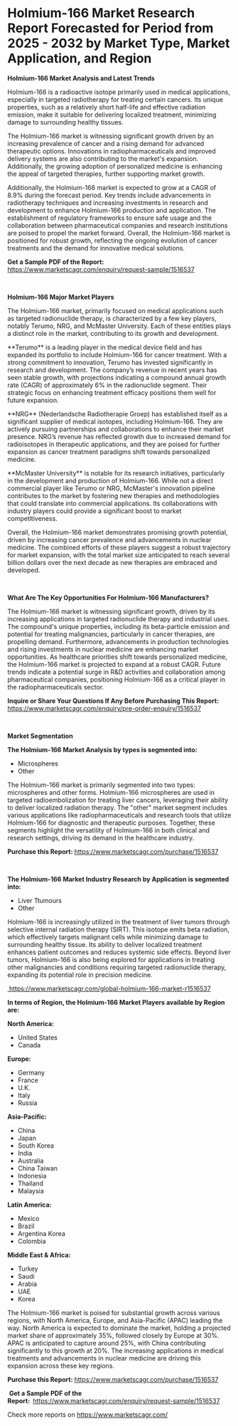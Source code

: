 <p><h1>Holmium-166 Market Research Report Forecasted for Period from 2025 -  2032 by Market Type, Market Application, and Region</h1></p><p><strong>Holmium-166 Market Analysis and Latest Trends</strong></p>
<p><p>Holmium-166 is a radioactive isotope primarily used in medical applications, especially in targeted radiotherapy for treating certain cancers. Its unique properties, such as a relatively short half-life and effective radiation emission, make it suitable for delivering localized treatment, minimizing damage to surrounding healthy tissues. </p><p>The Holmium-166 market is witnessing significant growth driven by an increasing prevalence of cancer and a rising demand for advanced therapeutic options. Innovations in radiopharmaceuticals and improved delivery systems are also contributing to the market's expansion. Additionally, the growing adoption of personalized medicine is enhancing the appeal of targeted therapies, further supporting market growth. </p><p>Additionally, the Holmium-166 market is expected to grow at a CAGR of 8.9% during the forecast period. Key trends include advancements in radiotherapy techniques and increasing investments in research and development to enhance Holmium-166 production and application. The establishment of regulatory frameworks to ensure safe usage and the collaboration between pharmaceutical companies and research institutions are poised to propel the market forward. Overall, the Holmium-166 market is positioned for robust growth, reflecting the ongoing evolution of cancer treatments and the demand for innovative medical solutions.</p></p>
<p><strong>Get a Sample PDF of the Report:&nbsp;</strong> <a href="https://www.marketscagr.com/enquiry/request-sample/1516537?utm_campaign=2097&utm_medium=2&utm_source=Github&utm_content=ia&utm_term=30032025&utm_id=holmium-166">https://www.marketscagr.com/enquiry/request-sample/1516537</a></p>
<p>&nbsp;</p>
<p><strong>Holmium-166 Major Market Players</strong></p>
<p><p>The Holmium-166 market, primarily focused on medical applications such as targeted radionuclide therapy, is characterized by a few key players, notably Terumo, NRG, and McMaster University. Each of these entities plays a distinct role in the market, contributing to its growth and development.</p><p>**Terumo** is a leading player in the medical device field and has expanded its portfolio to include Holmium-166 for cancer treatment. With a strong commitment to innovation, Terumo has invested significantly in research and development. The company’s revenue in recent years has seen stable growth, with projections indicating a compound annual growth rate (CAGR) of approximately 6% in the radionuclide segment. Their strategic focus on enhancing treatment efficacy positions them well for future expansion.</p><p>**NRG** (Nederlandsche Radiotherapie Groep) has established itself as a significant supplier of medical isotopes, including Holmium-166. They are actively pursuing partnerships and collaborations to enhance their market presence. NRG’s revenue has reflected growth due to increased demand for radioisotopes in therapeutic applications, and they are poised for further expansion as cancer treatment paradigms shift towards personalized medicine.</p><p>**McMaster University** is notable for its research initiatives, particularly in the development and production of Holmium-166. While not a direct commercial player like Terumo or NRG, McMaster's innovation pipeline contributes to the market by fostering new therapies and methodologies that could translate into commercial applications. Its collaborations with industry players could provide a significant boost to market competitiveness.</p><p>Overall, the Holmium-166 market demonstrates promising growth potential, driven by increasing cancer prevalence and advancements in nuclear medicine. The combined efforts of these players suggest a robust trajectory for market expansion, with the total market size anticipated to reach several billion dollars over the next decade as new therapies are embraced and developed.</p></p>
<p>&nbsp;</p>
<p><strong>What Are The Key Opportunities For Holmium-166 Manufacturers?</strong></p>
<p><p>The Holmium-166 market is witnessing significant growth, driven by its increasing applications in targeted radionuclide therapy and industrial uses. The compound's unique properties, including its beta-particle emission and potential for treating malignancies, particularly in cancer therapies, are propelling demand. Furthermore, advancements in production technologies and rising investments in nuclear medicine are enhancing market opportunities. As healthcare priorities shift towards personalized medicine, the Holmium-166 market is projected to expand at a robust CAGR. Future trends indicate a potential surge in R&D activities and collaboration among pharmaceutical companies, positioning Holmium-166 as a critical player in the radiopharmaceuticals sector.</p></p>
<p><strong>Inquire or Share Your Questions If Any Before Purchasing This Report:</strong> <a href="https://www.marketscagr.com/enquiry/pre-order-enquiry/1516537?utm_campaign=2097&utm_medium=2&utm_source=Github&utm_content=ia&utm_term=30032025&utm_id=holmium-166">https://www.marketscagr.com/enquiry/pre-order-enquiry/1516537</a></p>
<p>&nbsp;</p>
<p><strong>Market Segmentation</strong></p>
<p><strong>The Holmium-166 Market Analysis by types is segmented into:</strong></p>
<p><ul><li>Microspheres</li><li>Other</li></ul></p>
<p><p>The Holmium-166 market is primarily segmented into two types: microspheres and other forms. Holmium-166 microspheres are used in targeted radioembolization for treating liver cancers, leveraging their ability to deliver localized radiation therapy. The "other" market segment includes various applications like radiopharmaceuticals and research tools that utilize Holmium-166 for diagnostic and therapeutic purposes. Together, these segments highlight the versatility of Holmium-166 in both clinical and research settings, driving its demand in the healthcare industry.</p></p>
<p><strong>Purchase this Report:&nbsp;</strong><a href="https://www.marketscagr.com/purchase/1516537?utm_campaign=2097&utm_medium=2&utm_source=Github&utm_content=ia&utm_term=30032025&utm_id=holmium-166">https://www.marketscagr.com/purchase/1516537</a></p>
<p>&nbsp;</p>
<p><strong>The Holmium-166 Market Industry Research by Application is segmented into:</strong></p>
<p><ul><li>Liver Ttumours</li><li>Other</li></ul></p>
<p><p>Holmium-166 is increasingly utilized in the treatment of liver tumors through selective internal radiation therapy (SIRT). This isotope emits beta radiation, which effectively targets malignant cells while minimizing damage to surrounding healthy tissue. Its ability to deliver localized treatment enhances patient outcomes and reduces systemic side effects. Beyond liver tumors, Holmium-166 is also being explored for applications in treating other malignancies and conditions requiring targeted radionuclide therapy, expanding its potential role in precision medicine.</p></p>
<p><a href="https://www.marketscagr.com/global-holmium-166-market-r1516537?utm_campaign=2097&utm_medium=2&utm_source=Github&utm_content=ia&utm_term=30032025&utm_id=holmium-166">&nbsp;https://www.marketscagr.com/global-holmium-166-market-r1516537</a></p>
<p><strong>In terms of Region, the Holmium-166 Market Players available by Region are:</strong></p>
<p>
    <p> <strong> North America: </strong>
        <ul>
            <li>United States</li>
            <li>Canada</li>
        </ul>
        </p> 
    <p> <strong> Europe: </strong>
        <ul>
            <li>Germany</li>
            <li>France</li>
            <li>U.K.</li>
            <li>Italy</li>
            <li>Russia</li>
        </ul>
        </p> 
    <p> <strong> Asia-Pacific: </strong>
        <ul>
            <li>China</li>
            <li>Japan</li>
            <li>South Korea</li>
            <li>India</li>
            <li>Australia</li>
            <li>China Taiwan</li>
            <li>Indonesia</li>
            <li>Thailand</li>
            <li>Malaysia</li>
        </ul>
        </p> 
    <p> <strong> Latin America: </strong>
        <ul>
            <li>Mexico</li>
            <li>Brazil</li>
            <li>Argentina Korea</li>
            <li>Colombia</li>
        </ul>
        </p> 
    <p> <strong> Middle East & Africa: </strong>
        <ul>
            <li>Turkey</li>
            <li>Saudi</li>
            <li>Arabia</li>
            <li>UAE</li>
            <li>Korea</li>
        </ul>
    </p>
    </p>
<p><p>The Holmium-166 market is poised for substantial growth across various regions, with North America, Europe, and Asia-Pacific (APAC) leading the way. North America is expected to dominate the market, holding a projected market share of approximately 35%, followed closely by Europe at 30%. APAC is anticipated to capture around 25%, with China contributing significantly to this growth at 20%. The increasing applications in medical treatments and advancements in nuclear medicine are driving this expansion across these key regions.</p></p>
<p><strong>Purchase this Report: </strong><a href="https://www.marketscagr.com/purchase/1516537?utm_campaign=2097&utm_medium=2&utm_source=Github&utm_content=ia&utm_term=30032025&utm_id=holmium-166">https://www.marketscagr.com/purchase/1516537</a></p>
<p>&nbsp;<strong>Get a Sample PDF of the Report:&nbsp;&nbsp;</strong><a href="https://www.marketscagr.com/enquiry/request-sample/1516537?utm_campaign=2097&utm_medium=2&utm_source=Github&utm_content=ia&utm_term=30032025&utm_id=holmium-166">https://www.marketscagr.com/enquiry/request-sample/1516537</a></p>
<p><strong></strong></p>
<p>Check more reports on <a href="https://www.marketscagr.com/?utm_campaign=2097&utm_medium=2&utm_source=Github&utm_content=ia&utm_term=30032025&utm_id=holmium-166">https://www.marketscagr.com/</a></p>